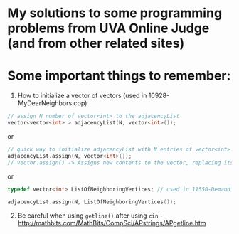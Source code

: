 # My solutions to some programming problems from UVA Online Judge (and from other related sites)



# Some important things to remember:

1. How to initialize a vector of vectors (used in 10928-MyDearNeighbors.cpp)
``` C++
// assign N number of vector<int> to the adjacencyList
vector<vector<int> > adjacencyList(N, vector<int>());
```
or
``` C++
// quick way to initialize adjacencyList with N entries of vector<int>
adjacencyList.assign(N, vector<int>());
// vector.assign() -> Assigns new contents to the vector, replacing its current contents, and modifying its size accordingly. (from http://www.cplusplus.com/reference/vector/vector/assign/)
```
or
``` C++
typedef vector<int> ListOfNeighboringVertices; // used in 11550-DemandingDilemma.cpp

adjacencyList.assign(N, ListOfNeighboringVertices());
```


2. Be careful when using `getline()` after using `cin` - http://mathbits.com/MathBits/CompSci/APstrings/APgetline.htm
